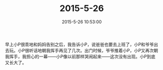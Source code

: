 ﻿---
title: "2015-5-26"
date: 2015-5-26 10:53:00
tags: 文字
categories: 爸爸
---
早上小P很乖地和妈妈告别之后，我告诉小P，说爸爸也要去上班了，小P和爷爷出去玩。小P很听话地朝我挥手再见了几次。出门时候，爷爷推着小P，小P又再次朝我挥手，我担心的一幕——小P像以前那样哭闹起来——这次没有出现。小P到底又长大了。